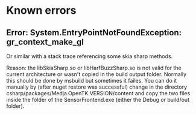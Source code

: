 # Known errors

## Error: System.EntryPointNotFoundException: gr_context_make_gl

Or similar with a stack trace referencing some skia sharp methods.

Reason: the libSkiaSharp.so or libHarfBuzzSharp.so is not valid for the current architecture or wasn't copied in the build output folder. Normally this should be done by msbuild but sometimes it failes. You can do it manually by (after nuget restore was successful) change in the directory csharp/packages/Medja.OpenTK.VERSION/content and copy the two files inside the folder of the SensorFrontend.exe (either the Debug or build/out folder).